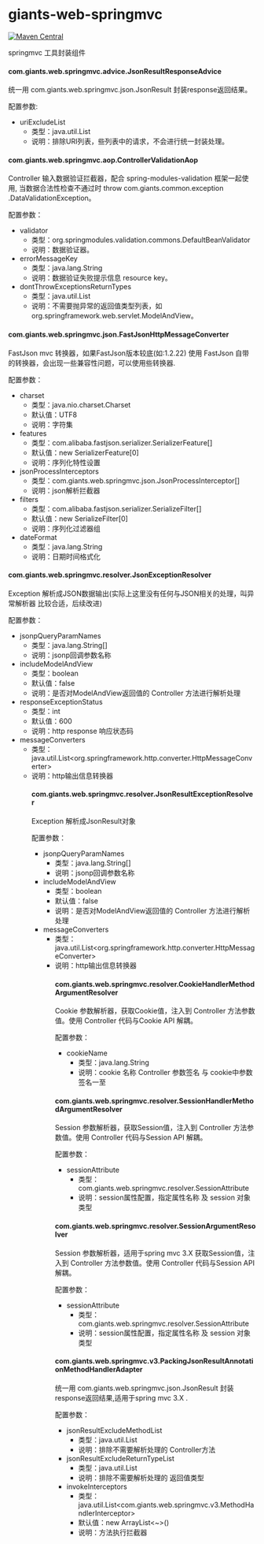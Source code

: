 # giants-web-springmvc
[![Maven Central](https://maven-badges.herokuapp.com/maven-central/com.github.vencent-lu/giants-web-springmvc/badge.svg)](https://maven-badges.herokuapp.com/maven-central/com.github.vencent-lu/giants-web-springmvc)

springmvc 工具封装组件

#### com.giants.web.springmvc.advice.JsonResultResponseAdvice

统一用 com.giants.web.springmvc.json.JsonResult 封装response返回结果。

配置参数:
* uriExcludeList
    * 类型：java.util.List<String>
    * 说明：排除URI列表，些列表中的请求，不会进行统一封装处理。

#### com.giants.web.springmvc.aop.ControllerValidationAop

Controller 输入数据验证拦截器，配合 spring-modules-validation 框架一起使用, 当数据合法性检查不通过时 throw com.giants.common.exception
.DataValidationException。

配置参数：
* validator
    * 类型：org.springmodules.validation.commons.DefaultBeanValidator
    * 说明：数据验证器。
* errorMessageKey
    * 类型：java.lang.String
    * 说明：数据验证失败提示信息 resource key。
* dontThrowExceptionsReturnTypes
    * 类型：java.util.List<String>
    * 说明：不需要抛异常的返回值类型列表，如 org.springframework.web.servlet.ModelAndView。

#### com.giants.web.springmvc.json.FastJsonHttpMessageConverter

FastJson mvc 转换器，如果FastJson版本较底(如:1.2.22) 使用 FastJson 自带的转换器，会出现一些兼容性问题，可以使用些转换器.

配置参数：
* charset
    * 类型：java.nio.charset.Charset
    * 默认值：UTF8
    * 说明：字符集
* features
    * 类型：com.alibaba.fastjson.serializer.SerializerFeature[]
    * 默认值：new SerializerFeature[0]
    * 说明：序列化特性设置
* jsonProcessInterceptors
    * 类型：com.giants.web.springmvc.json.JsonProcessInterceptor[]
    * 说明：json解析拦截器
* filters
    * 类型：com.alibaba.fastjson.serializer.SerializeFilter[]
    * 默认值：new SerializeFilter[0]
    * 说明：序列化过滤器组
* dateFormat
    * 类型：java.lang.String
    * 说明：日期时间格式化
    
#### com.giants.web.springmvc.resolver.JsonExceptionResolver
Exception 解析成JSON数据输出(实际上这里没有任何与JSON相关的处理，叫异常解析器 比较合适，后续改进)

配置参数：
* jsonpQueryParamNames
    * 类型：java.lang.String[]
    * 说明：jsonp回调参数名称
* includeModelAndView
    * 类型：boolean
    * 默认值：false
    * 说明：是否对ModelAndView返回值的 Controller 方法进行解析处理
* responseExceptionStatus
    * 类型：int
    * 默认值：600
    * 说明：http response 响应状态码
* messageConverters
    * 类型：java.util.List<org.springframework.http.converter.HttpMessageConverter<Object>>
    * 说明：http输出信息转换器
    
#### com.giants.web.springmvc.resolver.JsonResultExceptionResolver
Exception 解析成JsonResult对象

配置参数：
* jsonpQueryParamNames
    * 类型：java.lang.String[]
    * 说明：jsonp回调参数名称
* includeModelAndView
    * 类型：boolean
    * 默认值：false
    * 说明：是否对ModelAndView返回值的 Controller 方法进行解析处理
* messageConverters
    * 类型：java.util.List<org.springframework.http.converter.HttpMessageConverter<Object>>
    * 说明：http输出信息转换器
    
#### com.giants.web.springmvc.resolver.CookieHandlerMethodArgumentResolver

Cookie 参数解析器，获取Cookie值，注入到 Controller 方法参数值。使用 Controller 代码与Cookie API 解耦。

配置参数：
* cookieName
    * 类型：java.lang.String
    * 说明：cookie 名称 Controller 参数签名 与 cookie中参数签名一至
    
#### com.giants.web.springmvc.resolver.SessionHandlerMethodArgumentResolver

Session 参数解析器，获取Session值，注入到 Controller 方法参数值。使用 Controller 代码与Session API 解耦。

配置参数：
* sessionAttribute
    * 类型：com.giants.web.springmvc.resolver.SessionAttribute
    * 说明：session属性配置，指定属性名称 及 session 对象类型
    
#### com.giants.web.springmvc.resolver.SessionArgumentResolver

Session 参数解析器，适用于spring mvc 3.X 获取Session值，注入到 Controller 方法参数值。使用 Controller 代码与Session API 解耦。

配置参数：
* sessionAttribute
    * 类型：com.giants.web.springmvc.resolver.SessionAttribute
    * 说明：session属性配置，指定属性名称 及 session 对象类型
    
#### com.giants.web.springmvc.v3.PackingJsonResultAnnotationMethodHandlerAdapter

统一用 com.giants.web.springmvc.json.JsonResult 封装response返回结果,适用于spring mvc 3.X .

配置参数：
* jsonResultExcludeMethodList
    * 类型：java.util.List<String>
    * 说明：排除不需要解析处理的 Controller方法
* jsonResultExcludeReturnTypeList
    * 类型：java.util.List<String>
    * 说明：排除不需要解析处理的 返回值类型
* invokeInterceptors
    * 类型：java.util.List<com.giants.web.springmvc.v3.MethodHandlerInterceptor>
    * 默认值：new ArrayList<~>()
    * 说明：方法执行拦截器